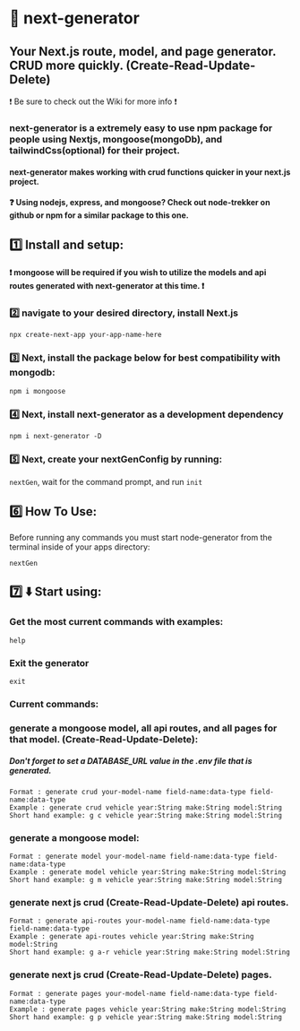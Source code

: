 # :rocket: next-generator

## Your Next.js route, model, and page generator. CRUD more quickly. (Create-Read-Update-Delete)
:heavy_exclamation_mark: Be sure to check out the Wiki for more info :heavy_exclamation_mark:

### next-generator is a extremely easy to use npm package for people using Nextjs, mongoose(mongoDb), and tailwindCss(optional) for their project.

#### next-generator makes working with crud functions quicker in your next.js project.

#### ❓ Using nodejs, express, and mongoose? Check out node-trekker on github or npm for a similar package to this one.

## :one: Install and setup:

#### :heavy_exclamation_mark: mongoose will be required if you wish to utilize the models and api routes generated with next-generator at this time. :heavy_exclamation_mark:

### :two: navigate to your desired directory, install Next.js

`npx create-next-app your-app-name-here`

### :three: Next, install the package below for best compatibility with mongodb:

`npm i mongoose`

### :four: Next, install next-generator as a development dependency

`npm i next-generator -D`

### :five: Next, create your nextGenConfig by running:
`nextGen`, wait for the command prompt, and run `init`

## :six: How To Use:

Before running any commands you must start node-generator from the terminal inside of your apps directory:

`nextGen`

## :seven: :arrow_down: Start using:

### Get the most current commands with examples:

```
help
```

### Exit the generator

```
exit
```

### Current commands:

### generate a mongoose model, all api routes, and all pages for that model. (Create-Read-Update-Delete):

##### Don't forget to set a DATABASE_URL value in the .env file that is generated.

```
Format : generate crud your-model-name field-name:data-type field-name:data-type
Example : generate crud vehicle year:String make:String model:String
Short hand example: g c vehicle year:String make:String model:String
```

### generate a mongoose model:

```
Format : generate model your-model-name field-name:data-type field-name:data-type
Example : generate model vehicle year:String make:String model:String
Short hand example: g m vehicle year:String make:String model:String
```

### generate next js crud (Create-Read-Update-Delete) api routes.

```
Format : generate api-routes your-model-name field-name:data-type field-name:data-type
Example : generate api-routes vehicle year:String make:String model:String
Short hand example: g a-r vehicle year:String make:String model:String
```

### generate next js crud (Create-Read-Update-Delete) pages.

```
Format : generate pages your-model-name field-name:data-type field-name:data-type
Example : generate pages vehicle year:String make:String model:String
Short hand example: g p vehicle year:String make:String model:String
```
